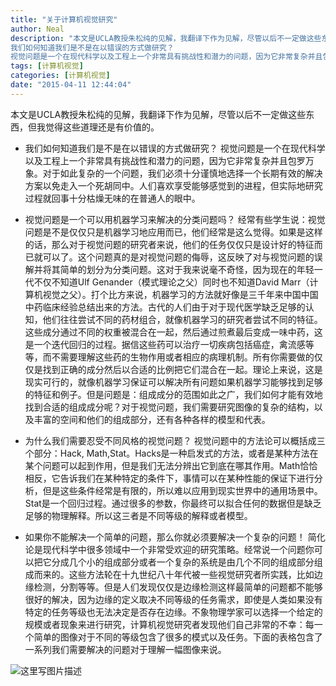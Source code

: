 ```yaml
---
title: "关于计算机视觉研究"
author: Neal
description: "本文是UCLA教授朱松纯的见解，我翻译下作为见解，尽管以后不一定做这些东西，但我觉得这些道理还是有价值的。
我们如何知道我们是不是在以错误的方式做研究？ 
视觉问题是一个在现代科学以及工程上一个非常具有挑战性和潜力的问题，因为它非常复杂并且包罗万象。对于如此复杂的一个问题，我们必须十分谨慎地选择一个长期有效的解决方案以免走入一个死胡同中。人们喜欢享受能够感觉到的进程，但实际地研究过程就回事十分枯燥无"
tags: [计算机视觉]
categories: [计算机视觉]
date: "2015-04-11 12:44:04"
---
```

本文是UCLA教授朱松纯的见解，我翻译下作为见解，尽管以后不一定做这些东西，但我觉得这些道理还是有价值的。

 - 我们如何知道我们是不是在以错误的方式做研究？
 视觉问题是一个在现代科学以及工程上一个非常具有挑战性和潜力的问题，因为它非常复杂并且包罗万象。对于如此复杂的一个问题，我们必须十分谨慎地选择一个长期有效的解决方案以免走入一个死胡同中。人们喜欢享受能够感觉到的进程，但实际地研究过程就回事十分枯燥无味的在普通人的眼中。
 
 
 - 视觉问题是一个可以用机器学习来解决的分类问题吗？
 经常有些学生说：视觉问题是不是仅仅只是机器学习地应用而已，他们经常是这么觉得。如果是这样的话，那么对于视觉问题的研究者来说，他们的任务仅仅只是设计好的特征而已就可以了。这个问题真的是对视觉问题的侮辱，这反映了对与视觉问题的误解并将其简单的划分为分类问题。这对于我来说毫不奇怪，因为现在的年轻一代不仅不知道Ulf Genander（模式理论之父）同时也不知道David Marr（计算机视觉之父）。打个比方来说，机器学习的方法就好像是三千年来中国中国中药临床经验总结出来的方法。古代的人们由于对于现代医学缺乏足够的认知，他们往往尝试不同的药材组合，就像机器学习的研究者尝试不同的特征。这些成分通过不同的权重被混合在一起，然后通过煎煮最后变成一味中药，这是一个迭代回归的过程。据信这些药可以治疗一切疾病包括癌症，禽流感等等，而不需要理解这些药的生物作用或者相应的病理机制。所有你需要做的仅仅是找到正确的成分然后以合适的比例把它们混合在一起。理论上来说，这是现实可行的，就像机器学习保证可以解决所有问题如果机器学习能够找到足够的特征和例子。但是问题是：组成成分的范围如此之广，我们如何才能有效地找到合适的组成成分呢？对于视觉问题，我们需要研究图像的复杂的结构，以及丰富的空间和他们的组成部分，还有各种各样的模型和代表。
 
 - 为什么我们需要忍受不同风格的视觉问题？
 视觉问题中的方法论可以概括成三个部分：Hack, Math,Stat。Hacks是一种启发式的方法，或者是某种方法在某个问题可以起到作用，但是我们无法分辨出它到底在哪其作用。Math恰恰相反，它告诉我们在某种特定的条件下，事情可以在某种性能的保证下进行分析，但是这些条件经常是有限的，所以难以应用到现实世界中的通用场景中。Stat是一个回归过程。通过很多的参数，你最终可以拟合任何的数据但是缺乏足够的物理解释。所以这三者是不同等级的解释或者模型。
 - 如果你不能解决一个简单的问题，那么你就必须要解决一个复杂的问题！
 简化论是现代科学中很多领域中一个非常受欢迎的研究策略。经常说一个问题你可以把它分成几个小的组成部分或者一个复杂的系统是由几个不同的组成部分组成而来的。这些方法轮在十九世纪八十年代被一些视觉研究者所实践，比如边缘检测，分割等等。但是人们发现仅仅是边缘检测这样最简单的问题都不能够很好的解决，因为边缘的定义取决不同等级的任务需求，即使是人类如果没有特定的任务等级也无法决定是否存在边缘。不象物理学家可以选择一个给定的规模或者现象来进行研究，计算机视觉研究者发现他们自己非常的不幸：每一个简单的图像对于不同的等级包含了很多的模式以及任务。下面的表格包含了一系列我们需要解决的问题对于理解一幅图像来说。

![这里写图片描述](http://img.blog.csdn.net/20150412122047058)